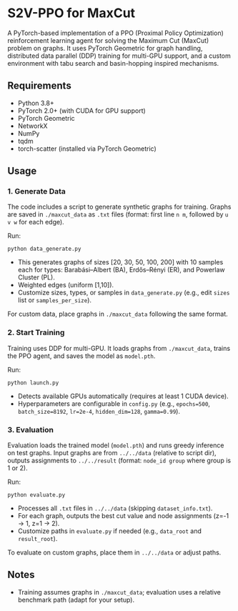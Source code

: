 # S2V-PPO for MaxCut

A PyTorch-based implementation of a PPO (Proximal Policy Optimization) reinforcement learning agent for solving the Maximum Cut (MaxCut) problem on graphs. It uses PyTorch Geometric for graph handling, distributed data parallel (DDP) training for multi-GPU support, and a custom environment with tabu search and basin-hopping inspired mechanisms.

## Requirements
- Python 3.8+
- PyTorch 2.0+ (with CUDA for GPU support)
- PyTorch Geometric
- NetworkX
- NumPy
- tqdm
- torch-scatter (installed via PyTorch Geometric)

## Usage

### 1. Generate Data
The code includes a script to generate synthetic graphs for training. Graphs are saved in `./maxcut_data` as `.txt` files (format: first line `n m`, followed by `u v w` for each edge).

Run:
```
python data_generate.py
```
- This generates graphs of sizes [20, 30, 50, 100, 200] with 10 samples each for types: Barabási–Albert (BA), Erdős–Rényi (ER), and Powerlaw Cluster (PL).
- Weighted edges (uniform [1,10]).
- Customize sizes, types, or samples in `data_generate.py` (e.g., edit `sizes` list or `samples_per_size`).

For custom data, place graphs in `./maxcut_data` following the same format.

### 2. Start Training
Training uses DDP for multi-GPU. It loads graphs from `./maxcut_data`, trains the PPO agent, and saves the model as `model.pth`.

Run:
```
python launch.py
```
- Detects available GPUs automatically (requires at least 1 CUDA device).
- Hyperparameters are configurable in `config.py` (e.g., `epochs=500`, `batch_size=8192`, `lr=2e-4`, `hidden_dim=128`, `gamma=0.99`).



### 3. Evaluation
Evaluation loads the trained model (`model.pth`) and runs greedy inference on test graphs. Input graphs are from `../../data` (relative to script dir), outputs assignments to `../../result` (format: `node_id group` where group is 1 or 2).

Run:
```
python evaluate.py
```
- Processes all `.txt` files in `../../data` (skipping `dataset_info.txt`).
- For each graph, outputs the best cut value and node assignments (z=-1 -> 1, z=1 -> 2).
- Customize paths in `evaluate.py` if needed (e.g., `data_root` and `result_root`).

To evaluate on custom graphs, place them in `../../data` or adjust paths.

## Notes
- Training assumes graphs in `./maxcut_data`; evaluation uses a relative benchmark path (adapt for your setup).
